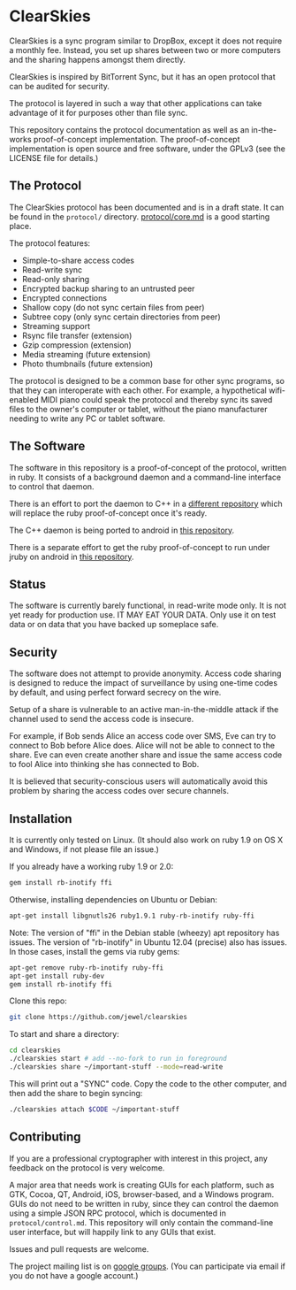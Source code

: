 ClearSkies
==========

ClearSkies is a sync program similar to DropBox, except it does not require a
monthly fee.  Instead, you set up shares between two or more computers and the
sharing happens amongst them directly.

ClearSkies is inspired by BitTorrent Sync, but it has an open protocol that can
be audited for security.

The protocol is layered in such a way that other applications can take advantage
of it for purposes other than file sync.

This repository contains the protocol documentation as well as an in-the-works
proof-of-concept implementation.  The proof-of-concept implementation is open
source and free software, under the GPLv3 (see the LICENSE file for details.)


The Protocol
------------

The ClearSkies protocol has been documented and is in a draft state.  It can be
found in the `protocol/` directory.
[protocol/core.md](https://github.com/jewel/clearskies/blob/master/protocol/core.md)
is a good starting place.

The protocol features:

* Simple-to-share access codes
* Read-write sync
* Read-only sharing
* Encrypted backup sharing to an untrusted peer
* Encrypted connections
* Shallow copy (do not sync certain files from peer)
* Subtree copy (only sync certain directories from peer)
* Streaming support
* Rsync file transfer (extension)
* Gzip compression (extension)
* Media streaming (future extension)
* Photo thumbnails (future extension)

The protocol is designed to be a common base for other sync programs, so that
they can interoperate with each other.  For example, a hypothetical
wifi-enabled MIDI piano could speak the protocol and thereby sync its saved
files to the owner's computer or tablet, without the piano manufacturer needing
to write any PC or tablet software.


The Software
------------

The software in this repository is a proof-of-concept of the protocol, written
in ruby.  It consists of a background daemon and a command-line
interface to control that daemon.

There is an effort to port the daemon to C++ in a [different
repository](https://github.com/larroy/clearskies_core) which will replace the
ruby proof-of-concept once it's ready.

The C++ daemon is being ported to android in [this
repository](https://github.com/cachapa/clearskies_core_android).

There is a separate effort to get the ruby proof-of-concept to run under jruby
on android in [this
repository](https://github.com/onionjake/clearskies-ruboto).


Status
------

The software is currently barely functional, in read-write mode only.  It is
not yet ready for production use.  IT MAY EAT YOUR DATA.  Only use it on test
data or on data that you have backed up someplace safe.


Security
--------

The software does not attempt to provide anonymity.  Access code sharing is
designed to reduce the impact of surveillance by using one-time codes by
default, and using perfect forward secrecy on the wire.

Setup of a share is vulnerable to an active man-in-the-middle attack if the
channel used to send the access code is insecure.

For example, if Bob sends Alice an access code over SMS, Eve can try to connect
to Bob before Alice does.  Alice will not be able to connect to the share.  Eve
can even create another share and issue the same access code to fool Alice into
thinking she has connected to Bob.

It is believed that security-conscious users will automatically avoid this
problem by sharing the access codes over secure channels.


Installation
------------

It is currently only tested on Linux.  (It should also work on ruby 1.9 on OS X
and Windows, if not please file an issue.)

If you already have a working ruby 1.9 or 2.0:

```bash
gem install rb-inotify ffi
```

Otherwise, installing dependencies on Ubuntu or Debian:

```bash
apt-get install libgnutls26 ruby1.9.1 ruby-rb-inotify ruby-ffi
```

Note: The version of "ffi" in the Debian stable (wheezy) apt repository has
issues.  The version of "rb-inotify" in Ubuntu 12.04 (precise) also has issues.
In those cases, install the gems via ruby gems:

```bash
apt-get remove ruby-rb-inotify ruby-ffi
apt-get install ruby-dev
gem install rb-inotify ffi
```

Clone this repo:

```bash
git clone https://github.com/jewel/clearskies
```

To start and share a directory:

```bash
cd clearskies
./clearskies start # add --no-fork to run in foreground
./clearskies share ~/important-stuff --mode=read-write
```


This will print out a "SYNC" code.  Copy the code to the other computer, and
then add the share to begin syncing:

```bash
./clearskies attach $CODE ~/important-stuff
```


Contributing
------------

If you are a professional cryptographer with interest in this project, any
feedback on the protocol is very welcome.

A major area that needs work is creating GUIs for each platform, such as GTK,
Cocoa, QT, Android, iOS, browser-based, and a Windows program.  GUIs do not
need to be written in ruby, since they can control the daemon using a simple
JSON RPC protocol, which is documented in `protocol/control.md`.  This
repository will only contain the command-line user interface, but will happily
link to any GUIs that exist.

Issues and pull requests are welcome.

The project mailing list is on [google
groups](https://groups.google.com/group/clearskies-dev).  (You
can participate via email if you do not have a google account.)
